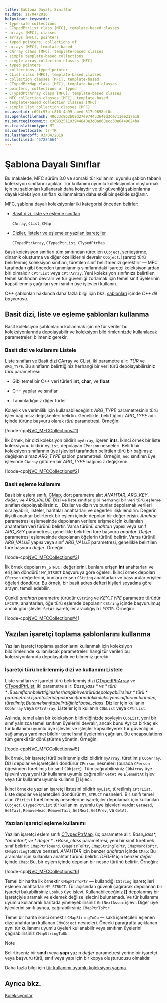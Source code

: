 ```yaml
---
title: Şablona Dayalı Sınıflar
ms.date: 11/04/2016
helpviewer_keywords:
- type-safe collections
- CTypedPtrList class [MFC], template-based classes
- arrays [MFC], classes
- arrays [MFC], pointers
- typed pointers, collections of
- arrays [MFC], template-based
- CArray class [MFC], template-based classes
- simple template-based collections
- simple array collection classes [MFC]
- typed pointers
- collections, typed-pointer
- CList class [MFC], template-based classes
- collection classes [MFC], template-based
- CTypedPtrMap class [MFC], template-based classes
- pointers, collections of typed
- CTypedPtrArray class [MFC], template-based classes
- MFC collection classes [MFC], template-based
- template-based collection classes [MFC]
- simple list collection classes [MFC]
ms.assetid: c69fc95b-c8f6-4a99-abed-517c9898ef0c
ms.openlocfilehash: 40633c8b2b09d27e97443364ed3ce711ee217e18
ms.sourcegitcommit: c3093251193944840e3d0a068ecc30e6449624ba
ms.translationtype: MT
ms.contentlocale: tr-TR
ms.lasthandoff: 03/04/2019
ms.locfileid: "57284664"
---
```

# <a name="template-based-classes"></a>Şablona Dayalı Sınıflar

Bu makalede, MFC sürüm 3.0 ve sonraki tür kullanımı uyumlu şablon tabanlı koleksiyon sınıflarını açıklar. Tür kullanımı uyumlu koleksiyonlar oluşturmak için bu şablonları kullanarak daha kolaydır ve tür güvenliği şablonlarına dayalı koleksiyon sınıfları kullanmaktan daha etkili bir şekilde sağlanır.

MFC, şablona dayalı koleksiyonlar iki kategorisi önceden belirler:

- [Basit dizi, liste ve eşleme sınıfları](#_core_using_simple_array.2c_.list.2c_.and_map_templates)

   `CArray`, `CList`, `CMap`

- [Diziler, listeler ve eşlemeler yazılan işaretçiler](#_core_using_typed.2d.pointer_collection_templates)

   `CTypedPtrArray`, `CTypedPtrList`, `CTypedPtrMap`

Basit koleksiyon sınıfları tüm sınıfından türetilen `CObject`, serileştirme, dinamik oluşturma ve diğer özelliklerini devralır `CObject`. İşaretçi türü belirlenmiş koleksiyon sınıfları, türetilen sınıf belirtmenizi gerektirir — MFC tarafından gibi önceden tanımlanmış sınıflarındaki işaretçi koleksiyonlardan biri olmalıdır `CPtrList` veya `CPtrArray`. Yeni koleksiyon sınıfınıza belirtilen temel sınıfından devralır ve tür güvenliği zorlamak için temel sınıf üyelerinin kapsüllenmiş çağrıları yeni sınıfın üye işlevleri kullanın.

C++ şablonları hakkında daha fazla bilgi için bkz. [şablonları](../cpp/templates-cpp.md) içinde *C++ dil başvurusu*.

##  <a name="_core_using_simple_array.2c_.list.2c_.and_map_templates"></a> Basit dizi, liste ve eşleme şablonları kullanma

Basit koleksiyon şablonlarını kullanmak için ne tür veriler bu koleksiyonlarında depolayabilir ve koleksiyon bildirimlerinizde kullanılacak parametreleri bilmeniz gerekir.

###  <a name="_core_simple_array_and_list_usage"></a> Basit dizi ve kullanımı Listele

Liste sınıfları ve Basit dizi [CArray](../mfc/reference/carray-class.md) ve [CList](../mfc/reference/clist-class.md), iki parametre alır: *TÜR* ve `ARG_TYPE`. Bu sınıfların belirttiğiniz herhangi bir veri türü depolayabilirsiniz *türü* parametresi:

- Gibi temel bir C++ veri türleri **int**, **char**, ve **float**

- C++ yapılar ve sınıflar

- Tanımladığınız diğer türler

Kolaylık ve verimlilik için kullanabileceğiniz *ARG_TYPE* parametresinin türü işlev bağımsız değişkenleri belirtin. Genellikle, belirttiğiniz *ARG_TYPE* adlı içinde türüne başvuru olarak *türü* parametresi. Örneğin:

[!code-cpp[NVC_MFCCollections#1](../mfc/codesnippet/cpp/template-based-classes_1.cpp)]

İlk örnek, bir dizi koleksiyon bildirir `myArray`, içeren **int**s. İkinci örnek bir liste koleksiyonu bildirir `myList`, depolayan `CPerson` nesneleri. Belirli bir koleksiyon sınıflarının üye işlevleri tarafından belirtilen türü bir bağımsız değişken almaz *ARG_TYPE* şablon parametresi. Örneğin, `Add` sınıfının üye işlevinde `CArray` götüren bir *ARG_TYPE* bağımsız değişkeni:

[!code-cpp[NVC_MFCCollections#2](../mfc/codesnippet/cpp/template-based-classes_2.cpp)]

###  <a name="_core_simple_map_usage"></a> Basit eşleme kullanımı

Basit bir eşlem sınıfı, [CMap](../mfc/reference/cmap-class.md), dört parametre alır: *ANAHTAR*, *ARG_KEY*, *değer*, ve *ARG_VALUE*. Dizi ve liste sınıflar gibi herhangi bir veri türü eşleme sınıfları depolayabilirsiniz. , Diziler ve dizin ve bunlar depolamak verileri sıralayabilir, listeler, haritalar anahtarları ve değerleri ilişkilendirin: Değerin ilişkili anahtar belirterek bir eşlem içinde depolan bir değer erişin. *Anahtar* parametresi eşlemesinde depolanan verilere erişmek için kullanılan anahtarları veri türünü belirtir. Varsa türünü *anahtarı* yapısı veya sınıf *ARG_KEY* parametresi, genellikle belirtilen türe başvuru *anahtar*. *Değer* parametresi eşlemesinde depolanan öğelerin türünü belirtir. Varsa türünü *ARG_VALUE* yapısı veya sınıf *ARG_VALUE* parametresi, genellikle belirtilen türe başvuru *değer*. Örneğin:

[!code-cpp[NVC_MFCCollections#3](../mfc/codesnippet/cpp/template-based-classes_3.cpp)]

İlk örnek depoları `MY_STRUCT` değerlerini, bunlara erişen **int** anahtarları ve erişilen döndürür `MY_STRUCT` başvuruya göre öğeleri. İkinci örnek depoları `CPerson` değerlerini, bunlara erişen `CString` anahtarları ve başvurular erişilen öğeleri döndürür. Bu örnek, bir basit adres defteri kişileri soyadına göre arayın, temsil edebilir.

Çünkü *anahtarı* parametre türüdür `CString` ve *KEY_TYPE* parametre türüdür `LPCSTR`, anahtarları, öğe türü eşlemde depolanır `CString` içinde başvurulmuş ancak gibi işlevler `SetAt` işaretçiler aracılığıyla `LPCSTR`. Örneğin:

[!code-cpp[NVC_MFCCollections#4](../mfc/codesnippet/cpp/template-based-classes_4.cpp)]

##  <a name="_core_using_typed.2d.pointer_collection_templates"></a> Yazılan işaretçi toplama şablonlarını kullanma

Yazılan işaretçi toplama şablonlarını kullanmak için koleksiyon bildirimlerinde kullanılacak parametreleri hangi tür verileri bu koleksiyonlarında depolayabilir ve bilmeniz gerekir.

###  <a name="_core_typed.2d.pointer_array_and_list_usage"></a> İşaretçi türü belirlenmiş dizi ve kullanımı Listele

Liste sınıfları ve işaretçi türü belirlenmiş dizi [CTypedPtrArray](../mfc/reference/ctypedptrarray-class.md) ve [CTypedPtrList](../mfc/reference/ctypedptrlist-class.md), iki parametre alır: *$Base_class* ve *türü*. Bu sınıfların belirttiğiniz herhangi bir veri türü depolayabilirsiniz *türü* parametresi. İşaretçileri depolar sınıflarındaki koleksiyon sınıflarının birinden, türetilmiş; Bu temel sınıfta belirttiğiniz *$base_class*. Diziler için kullanın `CObArray` veya `CPtrArray`. Listeler için kullanın `CObList` veya `CPtrList`.

Aslında, temel alan bir koleksiyon bildirdiğinizde söyleyin `CObList`, yeni bir sınıf yalnızca temel sınıfının üyelerini devralır, ancak bunu Ayrıca birkaç ek tür kullanımı uyumlu üye işlevler ve işleçler kapsülleyerek tür güvenliğini sağlamaya yardımcı bildirir temel sınıf üyelerinin çağrıları. Bu encapsulations tüm gerekli tür dönüştürme yönetin. Örneğin:

[!code-cpp[NVC_MFCCollections#5](../mfc/codesnippet/cpp/template-based-classes_5.cpp)]

İlk örnek, bir işaretçi türü belirlenmiş dizi bildirir `myArray`, türetilmiş `CObArray`. Dizi depolar ve işaretçileri döndürür `CPerson` nesneleri (burada `CPerson` öğesinden türetilmiş bir sınıf `CObject`). Tüm çağırabilirsiniz `CObArray` üye işlevini veya yeni tür kullanımı uyumlu çağırabilir `GetAt` ve `ElementAt` işlev veya tür kullanımı uyumlu kullanın **[]** işleci.

İkinci örnekte yazılan işaretçi listesini bildirir `myList`, türetilmiş `CPtrList`. Liste depolar ve işaretçileri döndürür `MY_STRUCT` nesneleri. Bir sınıfı temel alan `CPtrList` türetilmemiş nesnelerine işaretçiler depolamak için kullanılan `CObject`. `CTypedPtrList` tür kullanımı uyumlu üye işlevleri vardır: `GetHead`, `GetTail`, `RemoveHead`, `RemoveTail`, `GetNext`, `GetPrev`, ve `GetAt`.

###  <a name="_core_typed.2d.pointer_map_usage"></a> Yazılan işaretçi eşleme kullanımı

Yazılan işaretçi eşlem sınıfı [CTypedPtrMap](../mfc/reference/ctypedptrmap-class.md), üç parametre alır: *$Base_class*, *anahtarı*, ve *değer*. *$Base_class* parametresi, yeni bir sınıf türetmek sınıf belirtir: `CMapPtrToWord`, `CMapPtrToPtr`, `CMapStringToPtr`, `CMapWordToPtr`, `CMapStringToOb`ve benzeri. *ANAHTAR* için benzer *anahtarı* içinde `CMap`: Bu aramalar için kullanılan anahtar türünü belirtir. *DEĞER* için benzer *değer* içinde `CMap`: Bu, bir eşlem içinde depolan bir nesne türünü belirtir. Örneğin:

[!code-cpp[NVC_MFCCollections#6](../mfc/codesnippet/cpp/template-based-classes_6.cpp)]

Temel bir harita ilk örnektir `CMapPtrToPtr` — kullandığı `CString` işaretçileri eşlenen anahtarları `MY_STRUCT`. Tür açısından güvenli çağırarak depolanan bir işaretçi bakabilirsiniz `Lookup` üye işlevi. Kullanabileceğiniz **[]** depolanmış bir işaretçiyle aramak ve eklemek değilse işlecini bulunamadı. Ve tür kullanımı uyumlu kullanarak haritada yineleyebilirsiniz `GetNextAssoc` işlevi. Diğer üye işlevlerini sınıfı ayrıca, çağırabilirsiniz `CMapPtrToPtr`.

Temel bir harita ikinci örnektir `CMapStringToOb` — saklı işaretçileri eşlenen dize anahtarları kullanan `CMyObject` nesneleri. Önceki paragrafta açıklanan aynı tür kullanımı uyumlu üyeleri kullanabilir veya sınıfının üyelerini çağırabilirsiniz `CMapStringToOb`.

> [!NOTE]
>  Belirtirseniz bir **sınıfı** veya **yapı** yazın *değer* parametresi yerine bir işaretçi veya başvuru türü, sınıf veya yapı için bir kopya oluşturucusu olmalıdır.

Daha fazla bilgi için [tür kullanımı uyumlu koleksiyon yapma](../mfc/how-to-make-a-type-safe-collection.md).

## <a name="see-also"></a>Ayrıca bkz.

[Koleksiyonlar](../mfc/collections.md)

